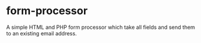 # form-processor

A simple HTML and PHP form processor which take all fields and send them to an existing email address.